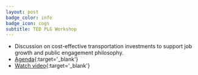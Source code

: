 ```yaml
---
layout: post
badge_color: info
badge_icon: cogs
subtitle: TED PLG Workshop
---
```


* Discussion on cost-effective transportation investments to support job growth and public engagement philosophy. 
* [Agenda](http://www.hillsboroughcounty.org/DocumentCenter/View/16807){:target='_blank'}
* [Watch video](http://65.49.32.144/Hillsborough/31b31d5b-6295-46e2-b46c-0bc1946edb54/Trans_Econ_Dev_WS_08_14_2013/presentation_file/mgpresenter.html?Stream=low){:target='_blank'}
